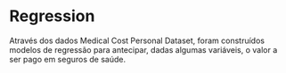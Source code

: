 # Regression

Através dos dados Medical Cost Personal Dataset, foram construídos modelos de regressão para antecipar,
dadas algumas variáveis, o valor a ser pago em seguros de saúde. 
